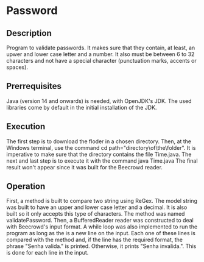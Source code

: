 # Password

## Description

Program to validate passwords. It makes sure that they contain, at least, an upwer and lower case letter and a number. It also must be between 6 to 32 characters and not have a special character (punctuation marks, accents or spaces).

## Prerrequisites

Java (version 14 and onwards) is needed, with OpenJDK's JDK. The used libraries come by default in the initial installation of the JDK.

## Execution

The first step is to download the floder in a chosen directory. Then, at the Windows terminal, use the command
    cd path="directory\of\the\folder".
It is imperative to make sure that the directory contains the file Time.java. The next and last step is to execute it with the command
    java Time.java
The final result won't appear since it was built for the Beecrowd reader.

## Operation

First, a method is built to compare two string using ReGex. The model string was built to have an upper and lower case letter and a decimal. It is also built so it only accepts this type of characters. The method was named validatePassword.
Then, a BufferedReader reader was constructed to deal with Beecrowd's input format. A while loop was also implemented to run the program as long as the is a new line on the input. Each one of these lines is compared with the method and, if the line has the required format, the phrase "Senha valida." is printed. Otherwise, it prints "Senha invalida.". This is done for each line in the input.

#
